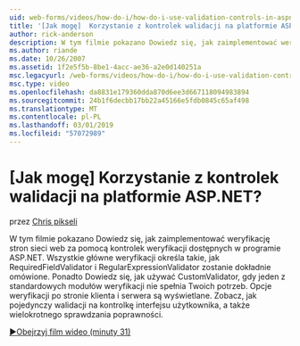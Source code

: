 ```yaml
---
uid: web-forms/videos/how-do-i/how-do-i-use-validation-controls-in-aspnet
title: '[Jak mogę]  Korzystanie z kontrolek walidacji na platformie ASP.NET? | Microsoft Docs'
author: rick-anderson
description: W tym filmie pokazano Dowiedz się, jak zaimplementować weryfikację stron sieci web za pomocą kontrolek weryfikacji dostępnych w programie ASP.NET. Wszystkie główne weryfikacji kontroluje takich...
ms.author: riande
ms.date: 10/26/2007
ms.assetid: 1f2e5f5b-8be1-4acc-ae36-a2e0d140251a
msc.legacyurl: /web-forms/videos/how-do-i/how-do-i-use-validation-controls-in-aspnet
msc.type: video
ms.openlocfilehash: da8831e179360dda870d6ee3d667118094983894
ms.sourcegitcommit: 24b1f6decbb17bb22a45166e5fdb0845c65af498
ms.translationtype: MT
ms.contentlocale: pl-PL
ms.lasthandoff: 03/01/2019
ms.locfileid: "57072989"
---
```

<a name="how-do-i--use-validation-controls-in-aspnet"></a>[Jak mogę]  Korzystanie z kontrolek walidacji na platformie ASP.NET?
====================
przez [Chris pikseli](https://twitter.com/chrispels)

W tym filmie pokazano Dowiedz się, jak zaimplementować weryfikację stron sieci web za pomocą kontrolek weryfikacji dostępnych w programie ASP.NET. Wszystkie główne weryfikacji określa takie, jak RequiredFieldValidator i RegularExpressionValidator zostanie dokładnie omówione. Ponadto Dowiedz się, jak używać CustomValidator, gdy jeden z standardowych modułów weryfikacji nie spełnia Twoich potrzeb. Opcje weryfikacji po stronie klienta i serwera są wyświetlane. Zobacz, jak pojedynczy walidacji na kontrolkę interfejsu użytkownika, a także wielokrotnego sprawdzania poprawności.

[&#9654;Obejrzyj film wideo (minuty 31)](https://channel9.msdn.com/Blogs/ASP-NET-Site-Videos/how-do-i-use-validation-controls-in-aspnet)
